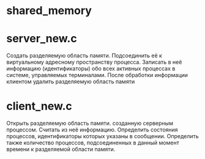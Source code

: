 # shared_memory
# server_new.c
Создать разделяемую область памяти. Подсоединить её к виртуальному
адресному пространству процесса. Записать в неё информацию (идентификаторы) обо
всех активных процессах в системе, управляемых терминалами. После обработки
информации клиентом удалить разделяемую область памяти
# client_new.c
Открыть разделяемую область памяти. созданную серверным процессом. Считать
из неё информацию. Определить состояния процессов, идентификаторы которых указаны
в сообщении. Определить также количество процессов, подсоединенных в данный момент
времени к разделяемой области памяти.
 
